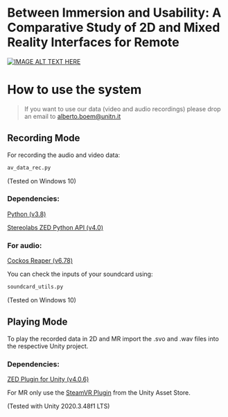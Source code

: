 # Between Immersion and Usability: A Comparative Study of 2D and Mixed Reality Interfaces for Remote

[![IMAGE ALT TEXT HERE](https://img.youtube.com/vi/i5TAI3mJ09E/0.jpg)](https://www.youtube.com/watch?v=i5TAI3mJ09E)

# How to use the system

> If you want to use our data (video and audio recordings) please drop an email to alberto.boem@unitn.it

## Recording Mode

For recording the audio and video data:

```sh
av_data_rec.py
```

(Tested on Windows 10)

### Dependencies:

[Python (v3.8)](https://www.python.org/downloads/release/python-380/)

[Stereolabs ZED Python API (v4.0)](https://github.com/stereolabs/zed-python-api)

### For audio: 

[Cockos Reaper (v6.78)](https://www.reaper.fm/) 

You can check the inputs of your soundcard using:

```sh
soundcard_utils.py 
```

(Tested on Windows 10)

## Playing Mode

To play the recorded data in 2D and MR import the .svo and .wav files into the respective Unity project.

### Dependencies:

[ZED Plugin for Unity (v4.0.6)](https://github.com/stereolabs/zed-unity)

For MR only use the [SteamVR Plugin](https://assetstore.unity.com/packages/tools/integration/steamvr-plugin-32647) from the Unity Asset Store.

(Tested with Unity 2020.3.48f1 LTS) 
